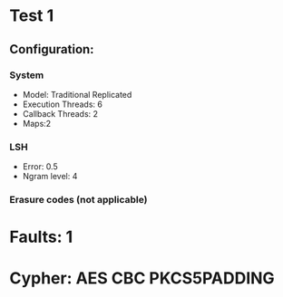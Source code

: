 # Test 1

## Configuration:

### System

* Model: Traditional Replicated
* Execution Threads: 6
* Callback Threads: 2
* Maps:2

### LSH

* Error: 0.5
* Ngram level: 4

### Erasure codes (not applicable)
# Faults: 1
# Cypher: AES CBC PKCS5PADDING
